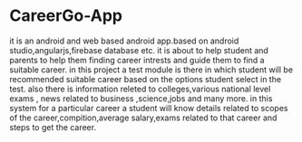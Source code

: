 # CareerGo-App
it is an android and web based android app.based on android studio,angularjs,firebase database etc.
it is about to help student and parents to help them finding career intrests and guide them to find a suitable career.
in this project a test module is there in which student will be recommended suitable career based on the options student select in the test.
also there is information releted to colleges,various national level exams , news related to business ,science,jobs and many more.
in this system for a particular career a student will know details related to scopes of the career,compition,average salary,exams related to that career and steps to get the career.
